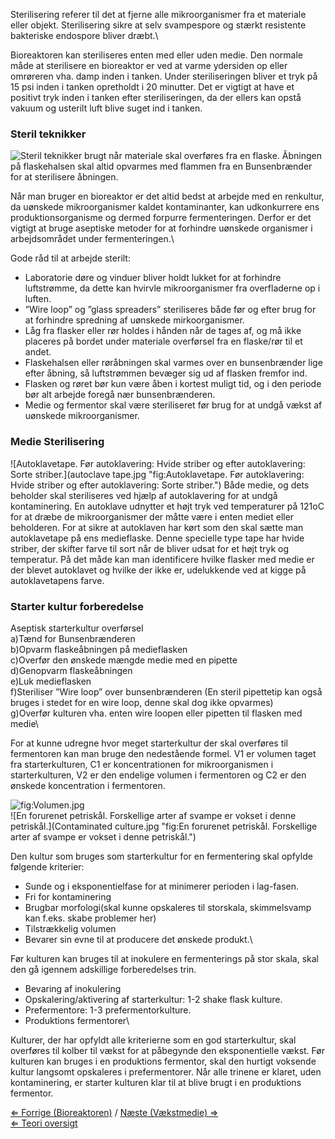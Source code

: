 Sterilisering referer til det at fjerne alle mikroorganismer fra et
materiale eller objekt. Sterilisering sikre at selv svampespore og
stærkt resistente bakteriske endospore bliver dræbt.\

Bioreaktoren kan steriliseres enten med eller uden medie. Den normale
måde at sterilisere en bioreaktor er ved at varme ydersiden op eller
omrøreren vha. damp inden i tanken. Under steriliseringen bliver et tryk
på 15 psi inden i tanken opretholdt i 20 minutter. Det er vigtigt at
have et positivt tryk inden i tanken efter steriliseringen, da der
ellers kan opstå vakuum og usterilt luft blive suget ind i tanken.

### Steril teknikker

![Steril teknikker brugt når materiale skal overføres fra en flaske.
Åbningen på flaskehalsen skal altid opvarmes med flammen fra en
Bunsenbrænder for at sterilisere
åbningen.](aseptic.jpg "Steril teknikker brugt når materiale skal overføres fra en flaske. Åbningen på flaskehalsen skal altid opvarmes med flammen fra en Bunsenbrænder for at sterilisere åbningen.")

Når man bruger en bioreaktor er det altid bedst at arbejde med en
renkultur, da uønskede mikroorganismer kaldet kontaminanter, kan
udkonkurrere ens produktionsorganisme og dermed forpurre fermenteringen.
Derfor er det vigtigt at bruge aseptiske metoder for at forhindre
uønskede organismer i arbejdsområdet under fermenteringen.\

Gode råd til at arbejde sterilt:

-   Laboratorie døre og vinduer bliver holdt lukket for at forhindre
    luftstrømme, da dette kan hvirvle mikroorganismer fra overfladerne
    op i luften.
-   ”Wire loop” og ”glass spreaders” steriliseres både før og efter brug
    for at forhindre spredning af uønskede mirkoorganismer.
-   Låg fra flasker eller rør holdes i hånden når de tages af, og må
    ikke placeres på bordet under materiale overførsel fra en flaske/rør
    til et andet.
-   Flaskehalsen eller røråbningen skal varmes over en bunsenbrænder
    lige efter åbning, så luftstrømmen bevæger sig ud af flasken fremfor
    ind.
-   Flasken og røret bør kun være åben i kortest muligt tid, og i den
    periode bør alt arbejde foregå nær bunsenbrænderen.
-   Medie og fermentor skal være steriliseret før brug for at undgå
    vækst af uønskede mikroorganismer.

### Medie Sterilisering

![Autoklavetape. Før autoklavering: Hvide striber og efter
autoklavering: Sorte
striber.](autoclave tape.jpg "fig:Autoklavetape. Før autoklavering: Hvide striber og efter autoklavering: Sorte striber.")
Både medie, og dets beholder skal steriliseres ved hjælp af
autoklavering for at undgå kontaminering. En autoklave udnytter et højt
tryk ved temperaturer på 121oC for at dræbe de mikroorganismer der måtte
være i enten mediet eller beholderen. For at sikre at autoklaven har
kørt som den skal sætte man autoklavetape på ens medieflaske. Denne
specielle type tape har hvide striber, der skifter farve til sort når de
bliver udsat for et højt tryk og temperatur. På det måde kan man
identificere hvilke flasker med medie er der blevet autoklavet og hvilke
der ikke er, udelukkende ved at kigge på autoklavetapens farve.

### Starter kultur forberedelse

Aseptisk starterkultur overførsel\
 a)Tænd for Bunsenbrænderen\
b)Opvarm flaskeåbningen på medieflasken\
c)Overfør den ønskede mængde medie med en pipette\
d)Genopvarm flaskeåbningen\
e)Luk medieflasken\
f)Steriliser ”Wire loop” over bunsenbrænderen (En steril pipettetip kan
også bruges i stedet for en wire loop, denne skal dog ikke opvarmes)\
g)Overfør kulturen vha. enten wire loopen eller pipetten til flasken med
medie\

For at kunne udregne hvor meget starterkultur der skal overføres til
fermentoren kan man bruge den nedestående formel. V1 er volumen taget
fra starterkulturen, C1 er koncentrationen for mikroorganismen i
starterkulturen, V2 er den endelige volumen i fermentoren og C2 er den
ønskede koncentration i fermentoren.

![](Volumen.jpg "fig:Volumen.jpg")\
 ![En forurenet petriskål. Forskellige arter af svampe er vokset i denne
petriskål.](Contaminated culture.jpg "fig:En forurenet petriskål. Forskellige arter af svampe er vokset i denne petriskål.")

Den kultur som bruges som starterkultur for en fermentering skal opfylde
følgende kriterier:

-   Sunde og i eksponentielfase for at minimerer perioden i lag-fasen.
-   Fri for kontaminering
-   Brugbar morfologi(skal kunne opskaleres til storskala, skimmelsvamp
    kan f.eks. skabe problemer her)
-   Tilstrækkelig volumen
-   Bevarer sin evne til at producere det ønskede produkt.\

Før kulturen kan bruges til at inokulere en fermenterings på stor skala,
skal den gå igennem adskillige forberedelses trin.

-   Bevaring af inokulering
-   Opskalering/aktivering af starterkultur: 1-2 shake flask kulture.
-   Prefermentore: 1-3 prefermentorkulture.
-   Produktions fermentorer\

Kulturer, der har opfyldt alle kriterierne som en god starterkultur,
skal overføres til kolber til vækst for at påbegynde den eksponentielle
vækst. Før kulturen kan bruges i en produktions fermentor, skal den
hurtigt voksende kultur langsomt opskaleres i prefermentorer. Når alle
trinene er klaret, uden kontaminering, er starter kulturen klar til at
blive brugt i en produktions fermentor.

[⇐ Forrige (Bioreaktoren)](Bioreaktoren "wikilink") / [Næste
(Vækstmedie) ⇒](Vækstmedie "wikilink")\
[⇐ Teori oversigt](Fermenteringscase "wikilink")

